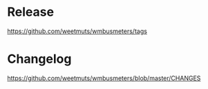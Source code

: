 # Release

https://github.com/weetmuts/wmbusmeters/tags

# Changelog

https://github.com/weetmuts/wmbusmeters/blob/master/CHANGES
